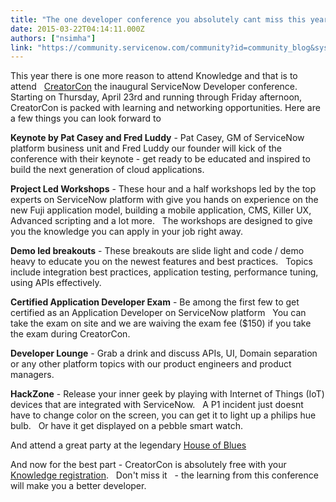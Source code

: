 ```yaml
---
title: "The one developer conference you absolutely cant miss this year"
date: 2015-03-22T04:14:11.000Z
authors: ["nsimha"]
link: "https://community.servicenow.com/community?id=community_blog&sys_id=a1ed2ee9dbd0dbc01dcaf3231f9619d3"
---
```

<p>This year there is one more reason to attend Knowledge and that is to attend   <a title="CreatorCon" __default_attr="2074" __jive_macro_name="community" class="jive_macro_community jive_macro" data-orig-content="CreatorCon" href="undefined2074">CreatorCon</a> the inaugural ServiceNow Developer conference.   Starting on Thursday, April 23rd and running through Friday afternoon, CreatorCon is packed with learning and networking opportunities. Here are a few things you can look forward to</p><p></p><p><strong>Keynote by Pat Casey and Fred Luddy</strong> - Pat Casey, GM of ServiceNow platform business unit and Fred Luddy our founder will kick of the conference with their keynote - get ready to be educated and inspired to build the next generation of cloud applications.</p><p></p><p><strong>Project Led Workshops</strong> - These hour and a half workshops led by the top experts on ServiceNow platform with give you hands on experience on the new Fuji application model, building a mobile application, CMS, Killer UX, Advanced scripting and a lot more.   The workshops are designed to give you the knowledge you can apply in your job right away.</p><p></p><p><strong>Demo led breakouts</strong> - These breakouts are slide light and code / demo heavy to educate you on the newest features and best practices.   Topics include integration best practices, application testing, performance tuning, using APIs effectively.</p><p></p><p><strong>Certified Application Developer Exam</strong> - Be among the first few to get certified as an Application Developer on ServiceNow platform   You can take the exam on site and we are waiving the exam fee ($150) if you take the exam during CreatorCon.</p><p></p><p><strong>Developer Lounge</strong> - Grab a drink and discuss APIs, UI, Domain separation or any other platform topics with our product engineers and product managers.</p><p></p><p><strong>HackZone</strong> - Release your inner geek by playing with Internet of Things (IoT) devices that are integrated with ServiceNow.   A P1 incident just doesnt have to change color on the screen, you can get it to light up a philips hue bulb.   Or have it get displayed on a pebble smart watch.</p><p></p><p>And attend a great party at the legendary <a title="t.ly/19c0YBv" href="http://bit.ly/19c0YBv">House of Blues</a></p><p></p><p>And now for the best part - CreatorCon is absolutely free with your <a title="" _jive_internal="true" href="/community?id=community_static&sys_id=93c3be65dbdc5bc0b322f4621f961966">Knowledge registration</a>.   Don't miss it   - the learning from this conference will make you a better developer.</p>
